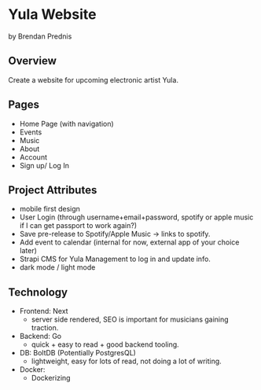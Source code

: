 # Yula Website

by Brendan Prednis

## Overview

Create a website for upcoming electronic artist Yula.

## Pages

- Home Page (with navigation)
- Events
- Music
- About
- Account
- Sign up/ Log In

## Project Attributes

- mobile first design
- User Login (through username+email+password, spotify or apple music if I can get passport to work again?)
- Save pre-release to Spotify/Apple Music -> links to spotify.
- Add event to calendar (internal for now, external app of your choice later)
- Strapi CMS for Yula Management to log in and update info.
- dark mode / light mode

## Technology

- Frontend: Next
  - server side rendered, SEO is important for musicians gaining traction.
- Backend: Go
  - quick + easy to read + good backend tooling.
- DB: BoltDB (Potentially PostgresQL)
  - lightweight, easy for lots of read, not doing a lot of writing.
- Docker:
  - Dockerizing
